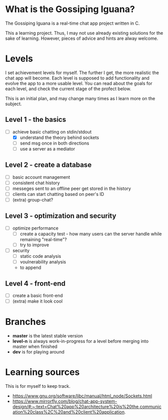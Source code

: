 # What is the Gossiping Iguana?

The Gossiping Iguana is a real-time chat app project written in C.

This a learning project. Thus, I may not use already existing solutions for the sake of learning. However, pieces of advice and hints are alway welcome.


# Levels

I set achievement levels for myself. The further I get, the more realistic the chat app will become. Each level is supposed to add functionality and evolve the app to a more usable level. You can read about the goals for each level, and check the current stage of the profect below. 

This is an initial plan, and may change many times as I learn more on the subject.

## Level 1 - the basics

- [ ] achieve basic chatting on stdin/stdout
    - [x] understand the theory behind sockets
    - [ ] send msg once in both directions 
    - [ ] use a server as a mediator

## Level 2 - create a database

- [ ] basic account management
- [ ] consistent chat history
- [ ] messeges sent to an offline peer get stored in the history
- [ ] clients can start chatting based on peer's ID
- [ ] (extra) group-chat?

## Level 3 - optimization and security

- [ ] optimize performance
    - [ ] create a capacity test - how many users can the server handle while remaining "real-time"?
    - [ ] try to improve
- [ ] security
    - [ ] static code analysis
    - [ ] voulnerability analysis
    - to append

## Level 4 - front-end

- [ ] create a basic front-end
- [ ] (extra) make it look cool

# Branches

- **master** is the latest stable version
- **level-n** is always work-in-progress for a level before merging into master when finished
- **dev** is for playing around

# Learning sources

This is for myself to keep track.

- https://www.gnu.org/software/libc/manual/html_node/Sockets.html
- https://www.mirrorfly.com/blog/chat-app-system-design/#:~:text=Chat%20app%20architecture%20is%20the,communication%20class%2C%20and%20client%20application.